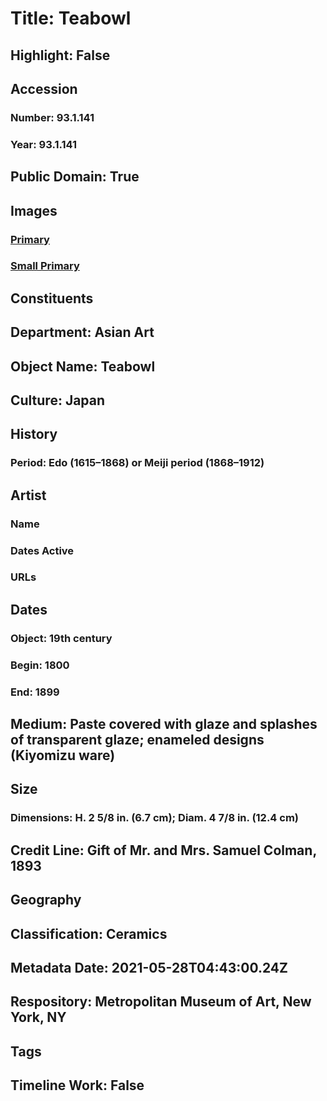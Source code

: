 # Title: Teabowl
## Highlight: False
## Accession
### Number: 93.1.141
### Year: 93.1.141
## Public Domain: True
## Images
### [Primary](https://images.metmuseum.org/CRDImages/as/original/93_1_141.JPG)
### [Small Primary](https://images.metmuseum.org/CRDImages/as/web-large/93_1_141.JPG)
## Constituents
## Department: Asian Art
## Object Name: Teabowl
## Culture: Japan
## History
### Period: Edo (1615–1868) or Meiji period (1868–1912)
## Artist
### Name
### Dates Active
### URLs
## Dates
### Object: 19th century
### Begin: 1800
### End: 1899
## Medium: Paste covered with glaze and splashes of transparent glaze; enameled designs (Kiyomizu ware)
## Size
### Dimensions: H. 2 5/8 in. (6.7 cm); Diam. 4 7/8 in. (12.4 cm)
## Credit Line: Gift of Mr. and Mrs. Samuel Colman, 1893
## Geography
## Classification: Ceramics
## Metadata Date: 2021-05-28T04:43:00.24Z
## Respository: Metropolitan Museum of Art, New York, NY
## Tags
## Timeline Work: False